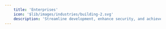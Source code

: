 ```yaml
---
    title: 'Enterprises'
    icon: '$lib/images/industries/building-2.svg'
    description: 'Streamline development, enhance security, and achieve unmatched agility for your enterprise.'
---
```


